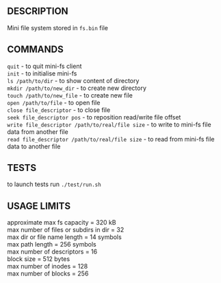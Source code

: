 ## DESCRIPTION  
Mini file system stored in `fs.bin` file  
## COMMANDS  
`quit` - to quit mini-fs client  
`init` - to initialise mini-fs  
`ls /path/to/dir` - to show content of directory  
`mkdir /path/to/new_dir` - to create new directory  
`touch /path/to/new_file` - to create new file  
`open /path/to/file` - to open file  
`close file_descriptor` - to close file  
`seek file_descriptor pos` - to reposition read/write file offset  
`write file_descriptor /path/to/real/file size` - to write to mini-fs file data from another file  
`read file_descriptor /path/to/real/file size` - to read from mini-fs file data to another file  
## TESTS  
to launch tests run `./test/run.sh`  
## USAGE LIMITS  
approximate max fs capacity = 320 kB  
max number of files or subdirs in dir = 32  
max dir or file name length = 14 symbols  
max path length = 256 symbols  
max number of descriptors = 16  
block size = 512 bytes  
max number of inodes = 128  
max number of blocks = 256  
